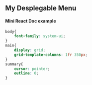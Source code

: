 ## My Desplegable Menu

#### Mini React Doc example

```css
body{
    font-family: system-ui;
}
main{
    display: grid;
    grid-template-columns: 1fr 350px;
}
summary{
    cursor: pointer;
    outline: 0;
}

```